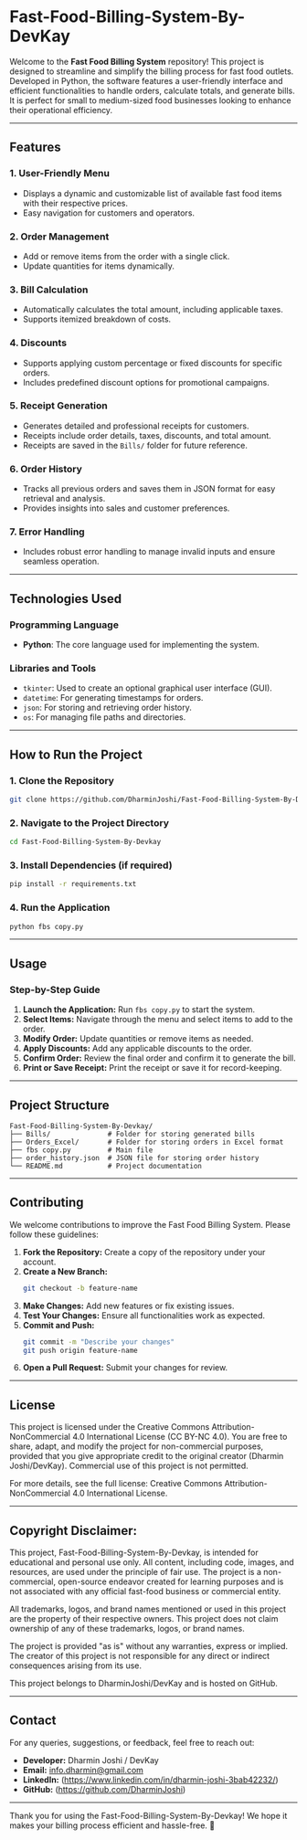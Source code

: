 # Fast-Food-Billing-System-By-DevKay

Welcome to the **Fast Food Billing System** repository! This project is designed to streamline and simplify the billing process for fast food outlets. Developed in Python, the software features a user-friendly interface and efficient functionalities to handle orders, calculate totals, and generate bills. It is perfect for small to medium-sized food businesses looking to enhance their operational efficiency.

---

## Features

### 1. User-Friendly Menu
- Displays a dynamic and customizable list of available fast food items with their respective prices.
- Easy navigation for customers and operators.

### 2. Order Management
- Add or remove items from the order with a single click.
- Update quantities for items dynamically.

### 3. Bill Calculation
- Automatically calculates the total amount, including applicable taxes.
- Supports itemized breakdown of costs.

### 4. Discounts
- Supports applying custom percentage or fixed discounts for specific orders.
- Includes predefined discount options for promotional campaigns.

### 5. Receipt Generation
- Generates detailed and professional receipts for customers.
- Receipts include order details, taxes, discounts, and total amount.
- Receipts are saved in the `Bills/` folder for future reference.

### 6. Order History
- Tracks all previous orders and saves them in JSON format for easy retrieval and analysis.
- Provides insights into sales and customer preferences.

### 7. Error Handling
- Includes robust error handling to manage invalid inputs and ensure seamless operation.

---

## Technologies Used

### Programming Language
- **Python**: The core language used for implementing the system.

### Libraries and Tools
- `tkinter`: Used to create an optional graphical user interface (GUI).
- `datetime`: For generating timestamps for orders.
- `json`: For storing and retrieving order history.
- `os`: For managing file paths and directories.

---

## How to Run the Project

### 1. Clone the Repository
   ```bash
   git clone https://github.com/DharminJoshi/Fast-Food-Billing-System-By-Devkay.git
   ```

### 2. Navigate to the Project Directory
   ```bash
   cd Fast-Food-Billing-System-By-Devkay
   ```

### 3. Install Dependencies (if required)
   ```bash
   pip install -r requirements.txt
   ```

### 4. Run the Application
   ```bash
   python fbs copy.py
   ```

---

## Usage

### Step-by-Step Guide

1. **Launch the Application:** Run `fbs copy.py` to start the system.
2. **Select Items:** Navigate through the menu and select items to add to the order.
3. **Modify Order:** Update quantities or remove items as needed.
4. **Apply Discounts:** Add any applicable discounts to the order.
5. **Confirm Order:** Review the final order and confirm it to generate the bill.
6. **Print or Save Receipt:** Print the receipt or save it for record-keeping.

---

## Project Structure

```
Fast-Food-Billing-System-By-Devkay/
├── Bills/              # Folder for storing generated bills
├── Orders_Excel/       # Folder for storing orders in Excel format
├── fbs copy.py         # Main file
├── order_history.json  # JSON file for storing order history
└── README.md           # Project documentation
```

---

## Contributing

We welcome contributions to improve the Fast Food Billing System. Please follow these guidelines:

1. **Fork the Repository:** Create a copy of the repository under your account.
2. **Create a New Branch:**
   ```bash
   git checkout -b feature-name
   ```
3. **Make Changes:** Add new features or fix existing issues.
4. **Test Your Changes:** Ensure all functionalities work as expected.
5. **Commit and Push:**
   ```bash
   git commit -m "Describe your changes"
   git push origin feature-name
   ```
6. **Open a Pull Request:** Submit your changes for review.

---

## License

This project is licensed under the Creative Commons Attribution-NonCommercial 4.0 International License (CC BY-NC 4.0). You are free to share, adapt, and modify the project for non-commercial purposes, provided that you give appropriate credit to the original creator (Dharmin Joshi/DevKay). Commercial use of this project is not permitted.

For more details, see the full license: Creative Commons Attribution-NonCommercial 4.0 International License.



---

## Copyright Disclaimer:

This project, Fast-Food-Billing-System-By-Devkay, is intended for educational and personal use only. All content, including code, images, and resources, are used under the principle of fair use. The project is a non-commercial, open-source endeavor created for learning purposes and is not associated with any official fast-food business or commercial entity.

All trademarks, logos, and brand names mentioned or used in this project are the property of their respective owners. This project does not claim ownership of any of these trademarks, logos, or brand names.

The project is provided "as is" without any warranties, express or implied. The creator of this project is not responsible for any direct or indirect consequences arising from its use.

This project belongs to DharminJoshi/DevKay and is hosted on GitHub.

---

## Contact

For any queries, suggestions, or feedback, feel free to reach out:

- **Developer:** Dharmin Joshi / DevKay
- **Email:** info.dharmin@gmail.com
- **LinkedIn:** (https://www.linkedin.com/in/dharmin-joshi-3bab42232/)
- **GitHub:** (https://github.com/DharminJoshi)

---

Thank you for using the Fast-Food-Billing-System-By-Devkay! We hope it makes your billing process efficient and hassle-free. 🚀

